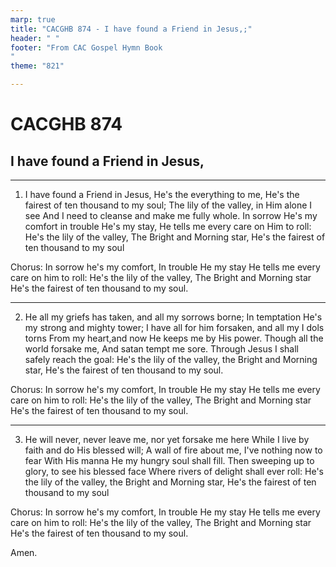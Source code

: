 ```yaml
---
marp: true
title: "CACGHB 874 - I have found a Friend in Jesus,;"
header: " "
footer: "From CAC Gospel Hymn Book 
"
theme: "821"

---
```


<style>
    :root {
        font-size: 1.7em;
    }

    section {
        display: flex;
        flex-direction: column;
        justify-content: space-evenly;
    }

	section:has(ol) {
		display: grid;
		grid-template-columns: auto 1fr;
		gap: 1em;
	}
</style>

# CACGHB 874
##   I have found a Friend in Jesus,

---

1. I have found a Friend in Jesus,
	He's the everything to me,
	He's the fairest of ten thousand to my soul;
	The lily of the valley, in Him alone I see
	And I need to cleanse and make me fully whole.
	In sorrow He's my comfort in trouble He's my stay,
	He tells me every care on
	Him to roll:
	He's the lily of the valley,
	The Bright and Morning star,
	He's the fairest of ten thousand to my soul

Chorus:
	In sorrow he's my comfort,
	In trouble He my stay
	He tells me every care on him to roll:
	He's the lily of the valley,
	The Bright and Morning star
	He's the fairest of ten thousand to my soul.

---

2. He all my griefs has taken, and all my sorrows borne;
	In temptation He's my strong and mighty tower;
	I have all for him forsaken, and all my I dols torns
	From my heart,and now He keeps me by His power.
	Though all the world forsake me,
	And satan tempt me sore.
	Through Jesus I shall safely reach the goal:
	He's the lily of the valley, the
	Bright and Morning star,
	He's the fairest of ten thousand to my soul.

Chorus:
	In sorrow he's my comfort,
	In trouble He my stay
	He tells me every care on him to roll:
	He's the lily of the valley,
	The Bright and Morning star
	He's the fairest of ten thousand to my soul.

---

3. He will never, never leave me, nor yet forsake me here
	While I live by faith and do His blessed will;
	A wall of fire about me, I've nothing now to fear
	With His manna He my hungry soul shall fill.
	Then sweeping up to glory, to see his blessed face
	Where rivers of delight shall ever roll:
	He's the lily of the valley, the
	Bright and Morning star,
	He's the fairest of ten thousand to my soul

Chorus:
	In sorrow he's my comfort,
	In trouble He my stay
	He tells me every care on him to roll:
	He's the lily of the valley,
	The Bright and Morning star
	He's the fairest of ten thousand to my soul.

Amen.



